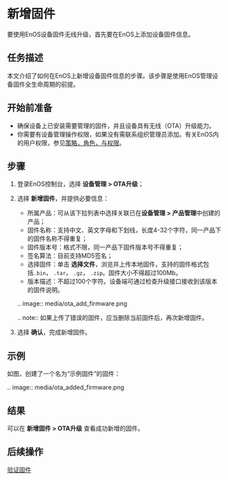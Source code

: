 # 新增固件

要使用EnOS设备固件无线升级，首先要在EnOS上添加设备固件信息。

## 任务描述

本文介绍了如何在EnOS上新增设备固件信息的步骤。该步骤是使用EnOS管理设备固件全生命周期的前提。

## 开始前准备

- 确保设备上已安装需要管理的固件，并且设备具有无线（OTA）升级能力。
- 你需要有设备管理操作权限，如果没有需联系组织管理员添加。有关EnOS内的用户权限，参见[策略，角色，与权限](/docs/iam/zh_CN/2.0.9/access_policy)。

## 步骤

1. 登录EnOS控制台，选择 **设备管理 > OTA升级**；

2. 选择 **新增固件**，并提供必要信息：

   - 所属产品：可从该下拉列表中选择关联已在**设备管理 > 产品管理**中创建的产品；
   - 固件名称：支持中文、英文字母和下划线，长度4-32个字符，同一产品下的固件名称不得重复；
   - 固件版本号：格式不限，同一产品下固件版本号不得重复；
   - 签名算法：目前支持MD5签名；
   - 选择固件：单击 **选择文件**，浏览并上传本地固件，支持的固件格式包括`.bin`， `.tar`， `.gz`， `.zip`。固件大小不得超过100Mb。
   - 版本描述：不超过100个字符。设备端可通过检查升级接口接收到该版本的固件说明。

   .. image:: media/ota_add_firmware.png

   .. note:: 如果上传了错误的固件，应当删除当前固件后，再次新增固件。

3. 选择 **确认**，完成新增固件。

## 示例

如图，创建了一个名为“示例固件”的固件：

.. image:: media/ota_added_firmware.png

## 结果

可以在 **新增固件 > OTA升级** 查看成功新增的固件。

## 后续操作

[验证固件](verifying_firmware)

